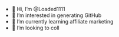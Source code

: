 - 👋 Hi, I’m @Loaded1111
- 👀 I’m interested in generating GitHub 
- 🌱 I’m currently learning affiliate marketing 
- 💞️ I’m looking to coll

<!---
Loaded1111/Loaded1111 is a ✨ special ✨ repository because its `README.md` (this file) appears on your GitHub profile.
You can click the Preview link to take a look at your changes.
--->
